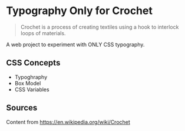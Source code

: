 # Typography Only for Crochet

>Crochet is a process of creating textiles using a hook to interlock loops of materials. 

A web project to experiment with ONLY CSS typography.

## CSS Concepts
* Typoghraphy
* Box Model
* CSS Variables 

## Sources
Content from https://en.wikipedia.org/wiki/Crochet